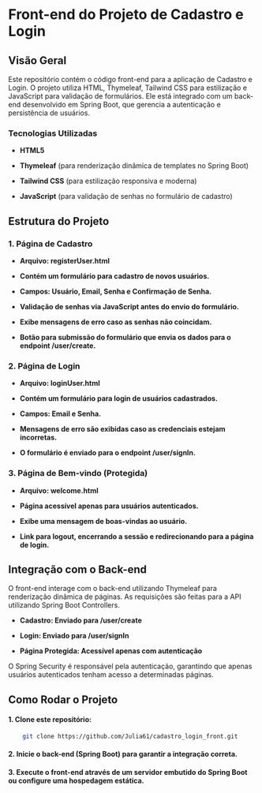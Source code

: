 # Front-end do Projeto de Cadastro e Login

## Visão Geral

Este repositório contém o código front-end para a aplicação de Cadastro e Login. O projeto utiliza HTML, Thymeleaf, Tailwind CSS para estilização e JavaScript para validação de formulários. Ele está integrado com um back-end desenvolvido em Spring Boot, que gerencia a autenticação e persistência de usuários.

### Tecnologias Utilizadas

- **HTML5**

- **Thymeleaf** (para renderização dinâmica de templates no Spring Boot)

- **Tailwind CSS** (para estilização responsiva e moderna)

- **JavaScript** (para validação de senhas no formulário de cadastro)

## Estrutura do Projeto

### 1. Página de Cadastro

- **Arquivo: registerUser.html**

- **Contém um formulário para cadastro de novos usuários.**

- **Campos: Usuário, Email, Senha e Confirmação de Senha.**

- **Validação de senhas via JavaScript antes do envio do formulário.**

- **Exibe mensagens de erro caso as senhas não coincidam.**

- **Botão para submissão do formulário que envia os dados para o endpoint /user/create.**

### 2. Página de Login

- **Arquivo: loginUser.html**

- **Contém um formulário para login de usuários cadastrados.**

- **Campos: Email e Senha.**

- **Mensagens de erro são exibidas caso as credenciais estejam incorretas.**

- **O formulário é enviado para o endpoint /user/signIn.**

###  3. Página de Bem-vindo (Protegida)

- **Arquivo: welcome.html**

- **Página acessível apenas para usuários autenticados.**

- **Exibe uma mensagem de boas-vindas ao usuário.**

- **Link para logout, encerrando a sessão e redirecionando para a página de login.**

## Integração com o Back-end

O front-end interage com o back-end utilizando Thymeleaf para renderização dinâmica de páginas. As requisições são feitas para a API utilizando Spring Boot Controllers.

- **Cadastro: Enviado para /user/create**

- **Login: Enviado para /user/signIn**

- **Página Protegida: Acessível apenas com autenticação**

O Spring Security é responsável pela autenticação, garantindo que apenas usuários autenticados tenham acesso a determinadas páginas.

## Como Rodar o Projeto

#### 1. Clone este repositório:

 ```bash
     git clone https://github.com/Julia61/cadastro_login_front.git
   ```

#### 2. Inicie o back-end (Spring Boot) para garantir a integração correta.

#### 3. Execute o front-end através de um servidor embutido do Spring Boot ou configure uma hospedagem estática.  
